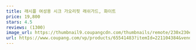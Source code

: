 ```yaml
---
title: 래시플 여성용 시크 가오리핏 래쉬가드, 화이트
price: 19,800
stars: 4.5
reviews: (1300)
image_url: https://thumbnail9.coupangcdn.com/thumbnails/remote/230x230ex/image/retail/images/2018/02/12/14/2/c959eae5-5aba-4e20-a0b9-7f4c2b8790e1.jpg
url: https://www.coupang.com/vp/products/65541483?itemId=221104384&vendorItemId=3535211283
---
```


